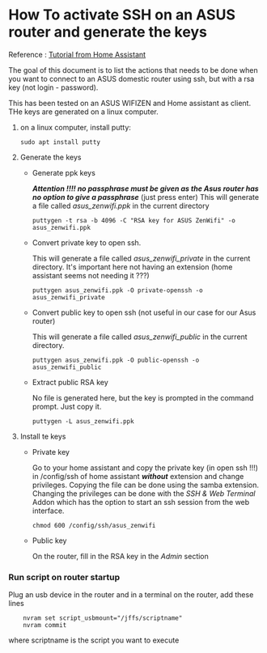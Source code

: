 # How To activate SSH on an ASUS router and generate the keys

Reference : [Tutorial from Home Assistant](https://community.home-assistant.io/t/how-i-got-asuswrt-device-tracker-working-with-ssh-key-files/47787)

The goal of this document is to list the actions that needs to be done when you want to connect to an ASUS domestic router using ssh, but with a rsa key (not login - password).

This has been tested on an ASUS WIFIZEN and Home assistant as client. THe keys are generated on a linux computer.

1. on a linux computer, install putty:

    ```Shell
    sudo apt install putty
    ```

2. Generate the keys

    * Generate ppk keys
  
        ***Attention !!!! no passphrase must be given as the Asus router has no option to give a passphrase*** (just press enter)
        This will generate a file called *asus_zenwifi.ppk* in the current directory

        ```Shell
        puttygen -t rsa -b 4096 -C "RSA key for ASUS ZenWifi" -o asus_zenwifi.ppk
        ```

    * Convert private key to open ssh.
  
        This will generate a file called *asus_zenwifi_private* in the current directory. It's important here not having an extension (home assistant seems not needing it ???)

        ```Shell
        puttygen asus_zenwifi.ppk -O private-openssh -o asus_zenwifi_private
        ```

    * Convert public key to open ssh (not useful in our case for our Asus router)
  
        This will generate a file called *asus_zenwifi_public* in the current directory.

        ```Shell
        puttygen asus_zenwifi.ppk -O public-openssh -o asus_zenwifi_public
        ```

    * Extract public RSA key

        No file is generated here, but the key is prompted in the command prompt. Just copy it.

        ```shell
        puttygen -L asus_zenwifi.ppk 
        ```

3. Install te keys

    * Private key

        Go to your home assistant and copy the private key (in open ssh !!!) in /config/ssh of home assistant ***without*** extension and change privileges. Copying the file can be done using the samba extension. Changing the privileges can be done with the *SSH & Web Terminal* Addon which has the option to start an ssh session from the web interface.

        ```shell
        chmod 600 /config/ssh/asus_zenwifi
        ```

    * Public key

        On the router, fill in the RSA key in the *Admin* section

### Run script on router startup
Plug an usb device in the router and in a terminal on the router, add these lines

```shell
    nvram set script_usbmount="/jffs/scriptname"
    nvram commit
```

where scriptname is the script you want to execute